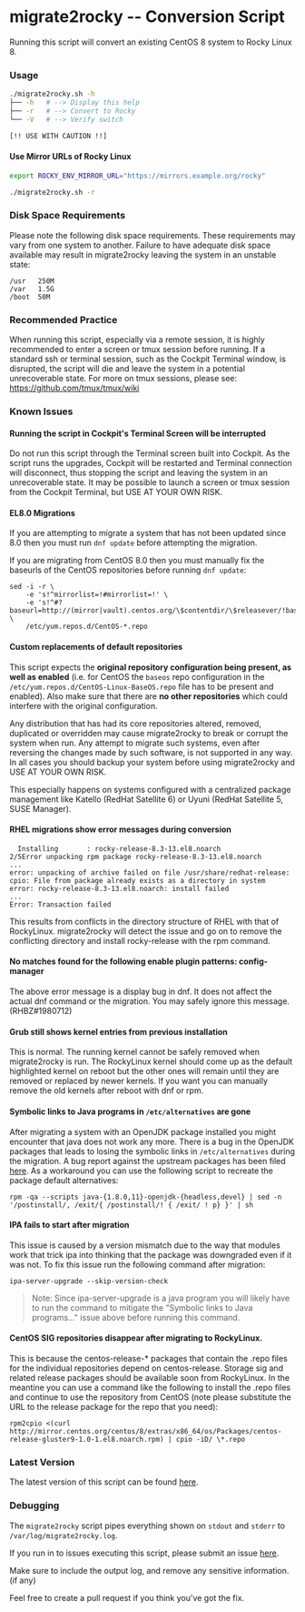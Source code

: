 migrate2rocky -- Conversion Script
===========

Running this script will convert an existing CentOS 8 system to Rocky Linux 8.

### Usage

```bash
./migrate2rocky.sh -h
├── -h   # --> Display this help
├── -r   # --> Convert to Rocky
└── -V   # --> Verify switch

[!! USE WITH CAUTION !!]
```
#### Use Mirror URLs of Rocky Linux

```bash
export ROCKY_ENV_MIRROR_URL="https://mirrors.example.org/rocky"

./migrate2rocky.sh -r
```


### Disk Space Requirements

Please note the following disk space requirements.  These requirements may vary
from one system to another.  Failure to have adequate disk space available may
result in migrate2rocky leaving the system in an unstable state:

```
/usr   250M
/var   1.5G
/boot  50M
```

### Recommended Practice

When running this script, especially via a remote session, it is highly
recommended to enter a screen or tmux session before running.  If a standard
ssh or terminal session, such as the Cockpit Terminal window, is disrupted, the
script will die and leave the system in a potential unrecoverable state.  For
more on tmux sessions, please see:  https://github.com/tmux/tmux/wiki

### Known Issues

#### Running the script in Cockpit's Terminal Screen will be interrupted

Do not run this script through the Terminal screen built into Cockpit.  As the
script runs the upgrades, Cockpit will be restarted and Terminal connection will
disconnect, thus stopping the script and leaving the system in an unrecoverable
state.  It may be possible to launch a screen or tmux session from the Cockpit
Terminal, but USE AT YOUR OWN RISK.

#### EL8.0 Migrations

If you are attempting to migrate a system that has not been updated since 8.0
then you must run `dnf update` before attempting the migration.

If you are migrating from CentOS 8.0 then you must manually fix the baseurls of
the CentOS repositories before running `dnf update`:
```
sed -i -r \
    -e 's!^mirrorlist=!#mirrorlist=!' \
    -e 's!^#?baseurl=http://(mirror|vault).centos.org/\$contentdir/\$releasever/!baseurl=https://dl.rockylinux.org/vault/centos/8.5.2111/!i' \
    /etc/yum.repos.d/CentOS-*.repo
```

#### Custom replacements of default repositories

This script expects the **original repository configuration being present, as
well as enabled** (i.e. for CentOS the `baseos` repo configuration in the
`/etc/yum.repos.d/CentOS-Linux-BaseOS.repo` file has to be present and enabled).
Also make sure that there are **no other repositories** which could interfere
with the original configuration.

Any distribution that has had its core repositories altered, removed, duplicated
or overridden may cause migrate2rocky to break or corrupt the system when run.
Any attempt to migrate such systems, even after reversing the changes made by
such software, is not supported in any way. In all cases you should backup your
system before using migrate2rocky and USE AT YOUR OWN RISK.

This especially happens on systems configured with a centralized package
management like Katello (RedHat Satellite 6) or Uyuni (RedHat Satellite 5, SUSE
Manager).

#### RHEL migrations show error messages during conversion

```
  Installing       : rocky-release-8.3-13.el8.noarch                        2/5Error unpacking rpm package rocky-release-8.3-13.el8.noarch
...
error: unpacking of archive failed on file /usr/share/redhat-release: cpio: File from package already exists as a directory in system
error: rocky-release-8.3-13.el8.noarch: install failed
...
Error: Transaction failed
```

This results from conflicts in the directory structure of RHEL with that of
RockyLinux.  migrate2rocky will detect the issue and go on to remove the
conflicting directory and install rocky-release with the rpm command.

#### No matches found for the following enable plugin patterns: config-manager

The above error message is a display bug in dnf.  It does not affect the actual
dnf command or the migration.  You may safely ignore this message.
(RHBZ#1980712)

#### Grub still shows kernel entries from previous installation

This is normal.  The running kernel cannot be safely removed when migrate2rocky
is run.  The RockyLinux kernel should come up as the default highlighted kernel
on reboot but the other ones will remain until they are removed or replaced by
newer kernels.  If you want you can manually remove the old kernels after reboot
with dnf or rpm.

#### Symbolic links to Java programs in `/etc/alternatives` are gone

After migrating a system with an OpenJDK package installed you might encounter
that java does not work any more. There is a bug in the OpenJDK packages that
leads to losing the symbolic links in `/etc/alternatives` during the migration.
A bug report against the upstream packages has been filed
[here](https://bugzilla.redhat.com/show_bug.cgi?id=1976053).  As a workaround
you can use the following script to recreate the package default alternatives:
```
rpm -qa --scripts java-{1.8.0,11}-openjdk-{headless,devel} | sed -n '/postinstall/, /exit/{ /postinstall/! { /exit/ ! p} }' | sh
```

#### IPA fails to start after migration

This issue is caused by a version mismatch due to the way that modules work that
trick ipa into thinking that the package was downgraded even if it was not.  To
fix this issue run the following command after migration:
```
ipa-server-upgrade --skip-version-check
```
> Note: Since ipa-server-upgrade is a java program you will likely have to run
> the command to mitigate the "Symbolic links to Java programs..." issue above
> before running this command.

#### CentOS SIG repositories disappear after migrating to RockyLinux.

This is because the centos-release-* packages that contain the .repo files for
the individual repositories depend on centos-release.  Storage sig and related
release packages should be available soon from RockyLinux.  In the meantine you
can use a command like the following to install the .repo files and continue to
use the repository from CentOS (note please substitute the URL to the release
package for the repo that you need):
```
rpm2cpio <(curl http://mirror.centos.org/centos/8/extras/x86_64/os/Packages/centos-release-gluster9-1.0-1.el8.noarch.rpm) | cpio -iD/ \*.repo
```

### Latest Version

The latest version of this script can be found [here](https://github.com/rocky-linux/rocky-tools/).

### Debugging

The `migrate2rocky` script pipes everything shown on `stdout` and `stderr` to
`/var/log/migrate2rocky.log`.

If you run in to issues executing this script, please submit an issue
[here](https://github.com/rocky-linux/rocky-tools/issues).

Make sure to include the output log, and remove any sensitive information. (if
any)

Feel free to create a pull request if you think you've got the fix.
